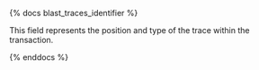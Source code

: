 {% docs blast_traces_identifier %}

This field represents the position and type of the trace within the transaction. 

{% enddocs %}